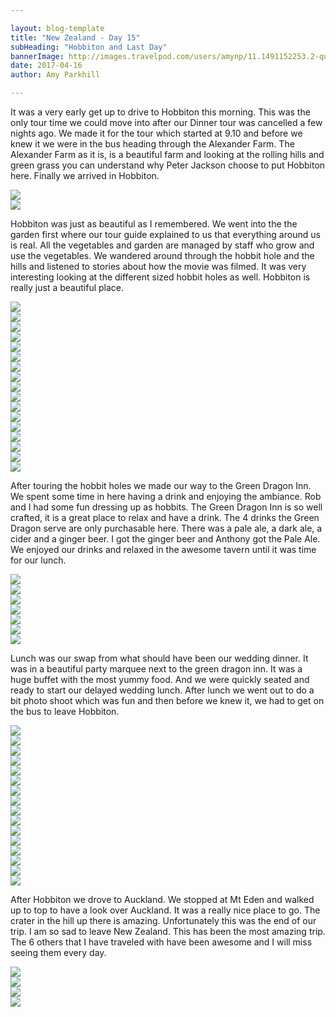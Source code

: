 ```yaml
---

layout: blog-template
title: "New Zealand - Day 15"
subHeading: "Hobbiton and Last Day"
bannerImage: http://images.travelpod.com/users/amynp/11.1491152253.2-queenstown.jpg
date: 2017-04-16
author: Amy Parkhill

---
```


It was a very early get up to drive to Hobbiton this morning. This was the only tour time we could move into after our Dinner tour was cancelled a few nights ago. We made it for the tour which started at 9.10 and before we knew it we were in the bus heading through the Alexander Farm. The Alexander Farm as it is, is a beautiful farm and looking at the rolling hills and green grass you can understand why Peter Jackson choose to put Hobbiton here. Finally we arrived in Hobbiton.

<div class="center-image"><img src="http://images.travelpod.com/users/amynp/11.1492720563.welcome.jpg" /></div>
<div class="center-image"><img src="http://images.travelpod.com/users/amynp/11.1492720563.group-at-sign.jpg" /></div>

Hobbiton was just as beautiful as I remembered. We went into the the garden first where our tour guide explained to us that everything around us is real. All the vegetables and garden are managed by staff who grow and use the vegetables. We wandered around through the hobbit hole and the hills and listened to stories about how the movie was filmed. It was very interesting looking at the different sized hobbit holes as well. Hobbiton is really just a beautiful place. 

<div class="center-image"><img src="http://images.travelpod.com/users/amynp/11.1492720563.hobbit-hole.jpg" /></div>
<div class="center-image"><img src="http://images.travelpod.com/users/amynp/11.1492720563.real-produce.jpg" /></div>
<div class="center-image"><img src="http://images.travelpod.com/users/amynp/11.1492720563.hobbiton.jpg" /></div>
<div class="center-image"><img src="http://images.travelpod.com/users/amynp/11.1492720563.robbit-is-home.jpg" /></div>
<div class="center-image"><img src="http://images.travelpod.com/users/amynp/11.1492720563.washing.jpg" /></div>
<div class="center-image"><img src="http://images.travelpod.com/users/amynp/11.1492720563.in-a-hobbit-hole.jpg" /></div>
<div class="center-image"><img src="http://images.travelpod.com/users/amynp/11.1492720563.view-of-hobbiton.jpg" /></div>
<div class="center-image"><img src="http://images.travelpod.com/users/amynp/11.1492720563.anthony.jpg" /></div>
<div class="center-image"><img src="http://images.travelpod.com/users/amynp/11.1492720563.1-bag-end.jpg" /></div>
<div class="center-image"><img src="http://images.travelpod.com/users/amynp/11.1492720563.bag-end.jpg" /></div>
<div class="center-image"><img src="http://images.travelpod.com/users/amynp/11.1492720563.bag-end.jpg" /></div>
<div class="center-image"><img src="http://images.travelpod.com/users/amynp/11.1492720563.2-bag-end.jpg" /></div>
<div class="center-image"><img src="http://images.travelpod.com/users/amynp/11.1492720563.a-nice-hole.jpg" /></div>
<div class="center-image"><img src="http://images.travelpod.com/users/amynp/11.1492720563.small-trees.jpg" /></div>
<div class="center-image"><img src="http://images.travelpod.com/users/amynp/11.1492720563.sams-hobbit-hole.jpg" /></div>
<div class="center-image"><img src="http://images.travelpod.com/users/amynp/11.1492720563.joe-is-concerned.jpg" /></div>
<div class="center-image"><img src="http://images.travelpod.com/users/amynp/11.1492720563.notices.jpg" /></div>

After touring the hobbit holes we made our way to the Green Dragon Inn. We spent some time in here having a drink and enjoying the ambiance. Rob and I had some fun dressing up as hobbits. The Green Dragon Inn is so well crafted, it is a great place to relax and have a drink. The 4 drinks the Green Dragon serve are only purchasable here. There was a pale ale, a dark ale, a cider and a ginger beer. I got the ginger beer and Anthony got the Pale Ale. We enjoyed our drinks and relaxed in the awesome tavern until it was time for our lunch.

<div class="center-image"><img src="http://images.travelpod.com/users/amynp/11.1492720563.watermill.jpg" /></div>
<div class="center-image"><img src="http://images.travelpod.com/users/amynp/11.1492720563.aarjoen.jpg" /></div>
<div class="center-image"><img src="http://images.travelpod.com/users/amynp/11.1492720563.drinks-at-green-dragon.jpg" /></div>
<div class="center-image"><img src="http://images.travelpod.com/users/amynp/11.1492720563.robbit.jpg" /></div>
<div class="center-image"><img src="http://images.travelpod.com/users/amynp/11.1492720563.hobbits.jpg" /></div>
<div class="center-image"><img src="http://images.travelpod.com/users/amynp/11.1492720563.window-out.jpg" /></div>
<div class="center-image"><img src="http://images.travelpod.com/users/amynp/11.1492720563.green-dragon.jpg" /></div>

Lunch was our swap from what should have been our wedding dinner. It was in a beautiful party marquee next to the green dragon inn. It was a huge buffet with the most yummy food. And we were quickly seated and ready to start our delayed wedding lunch. After lunch we went out to do a bit photo shoot which was fun and then before we knew it, we had to get on the bus to leave Hobbiton. 

<div class="center-image"><img src="http://images.travelpod.com/users/amynp/11.1492720563.party-room.jpg" /></div>
<div class="center-image"><img src="http://images.travelpod.com/users/amynp/11.1492720563.buffet.jpg" /></div>
<div class="center-image"><img src="http://images.travelpod.com/users/amynp/11.1492720563.lunch.jpg" /></div>
<div class="center-image"><img src="http://images.travelpod.com/users/amynp/11.1492720563.banners.jpg" /></div>
<div class="center-image"><img src="http://images.travelpod.com/users/amynp/11.1492720563.rob-and-cat.jpg" /></div>
<div class="center-image"><img src="http://images.travelpod.com/users/amynp/11.1492720563.rob-in-though.jpg" /></div>
<div class="center-image"><img src="http://images.travelpod.com/users/amynp/11.1492720563.anth-and-cat.jpg" /></div>
<div class="center-image"><img src="http://images.travelpod.com/users/amynp/11.1492720563.photo-bomb.jpg" /></div>
<div class="center-image"><img src="http://images.travelpod.com/users/amynp/11.1492720563.us-at-hobbiton.jpg" /></div>
<div class="center-image"><img src="http://images.travelpod.com/users/amynp/11.1492720563.laughing.jpg" /></div>
<div class="center-image"><img src="http://images.travelpod.com/users/amynp/11.1492720563.yes.jpg" /></div>
<div class="center-image"><img src="http://images.travelpod.com/users/amynp/11.1492720563.moari-welcome.jpg" /></div>
<div class="center-image"><img src="http://images.travelpod.com/users/amynp/11.1492720563.kiss.jpg" /></div>
<div class="center-image"><img src="http://images.travelpod.com/users/amynp/11.1492720563.lake.jpg" /></div>
<div class="center-image"><img src="http://images.travelpod.com/users/amynp/11.1492720563.mush-more.jpg" /></div>
<div class="center-image"><img src="http://images.travelpod.com/users/amynp/11.1492720563.flower.jpg" /></div>

After Hobbiton we drove to Auckland. We stopped at Mt Eden and walked up to top to have a look over Auckland. It was a really nice place to go. The crater in the hill up there is amazing. Unfortunately this was the end of our trip. I am so sad to leave New Zealand. This has been the most amazing trip. The 6 others that I have traveled with have been awesome and I will miss seeing them every day. 

<div class="center-image"><img src="http://images.travelpod.com/users/amynp/11.1492720563.flooded-lake.jpg" /></div>
<div class="center-image"><img src="http://images.travelpod.com/users/amynp/11.1492720563.mt-eden.jpg" /></div>
<div class="center-image"><img src="http://images.travelpod.com/users/amynp/11.1492720563.eden-crater.jpg" /></div>
<div class="center-image"><img src="http://images.travelpod.com/users/amynp/11.1492720563.auckland.jpg" /></div>

